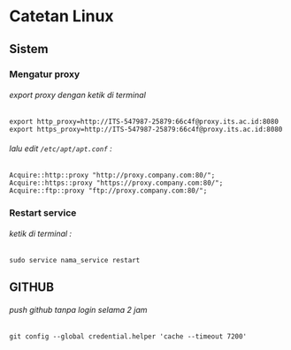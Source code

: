 # Catetan Linux

## Sistem
### Mengatur proxy

###### export proxy dengan ketik di terminal
	export http_proxy=http://ITS-547987-25879:66c4f@proxy.its.ac.id:8080
	export https_proxy=http://ITS-547987-25879:66c4f@proxy.its.ac.id:8080

###### lalu edit `/etc/apt/apt.conf` :
	Acquire::http::proxy "http://proxy.company.com:80/";
	Acquire::https::proxy "https://proxy.company.com:80/";
	Acquire::ftp::proxy "ftp://proxy.company.com:80/";

### Restart service

###### ketik di terminal :
	sudo service nama_service restart


## GITHUB

###### push github tanpa login selama 2 jam
	git config --global credential.helper 'cache --timeout 7200'
